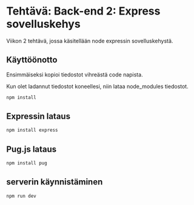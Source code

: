 # Tehtävä: Back-end 2: Express sovelluskehys

Viikon 2 tehtävä, jossa käsitellään node expressin sovelluskehystä.

## Käyttöönotto

Ensimmäiseksi kopioi tiedostot vihreästä code napista.

Kun olet ladannut tiedostot koneellesi, niin lataa node_modules tiedostot.

```bash
npm install
```

## Expressin lataus

```bash
npm install express
```

## Pug.js lataus

```bash
npm install pug
```

## serverin käynnistäminen

```bash
npm run dev
```